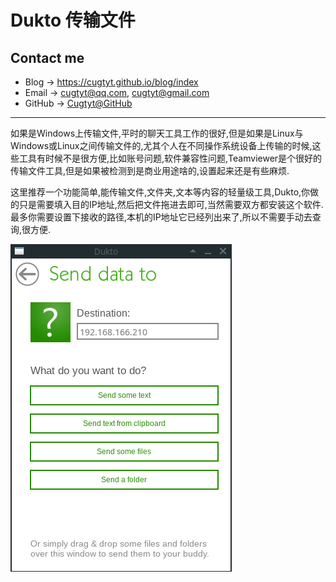 # Dukto 传输文件

## Contact me

* Blog -> <https://cugtyt.github.io/blog/index>
* Email -> <cugtyt@qq.com>, <cugtyt@gmail.com>
* GitHub -> [Cugtyt@GitHub](https://github.com/Cugtyt)

---

如果是Windows上传输文件,平时的聊天工具工作的很好,但是如果是Linux与Windows或Linux之间传输文件的,尤其个人在不同操作系统设备上传输的时候,这些工具有时候不是很方便,比如账号问题,软件兼容性问题,Teamviewer是个很好的传输文件工具,但是如果被检测到是商业用途啥的,设置起来还是有些麻烦.

这里推荐一个功能简单,能传输文件,文件夹,文本等内容的轻量级工具,Dukto,你做的只是需要填入目的IP地址,然后把文件拖进去即可,当然需要双方都安装这个软件.最多你需要设置下接收的路径,本机的IP地址它已经列出来了,所以不需要手动去查询,很方便.

![dukto](R/dukto.png)